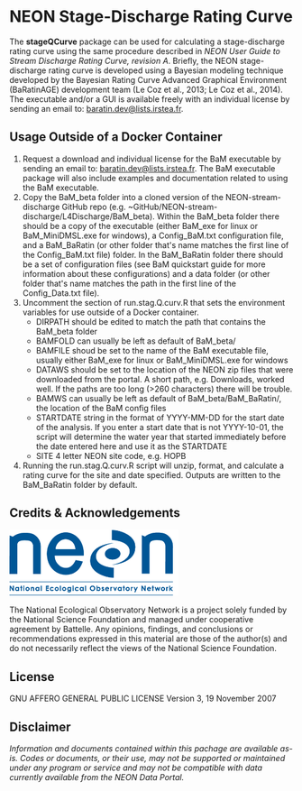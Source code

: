 NEON Stage-Discharge Rating Curve
================

<!-- README.md is generated from README.Rmd. Please edit that file -->
<!-- ****** Description ****** -->
The **stageQCurve** package can be used for calculating a stage-discharge rating curve using the same procedure described in *NEON User Guide to Stream Discharge Rating Curve, revision A*. Briefly, the NEON stage-discharge rating curve is developed using a Bayesian modeling technique developed by the Bayesian Rating Curve Advanced Graphical Environment (BaRatinAGE) development team (Le Coz et al., 2013; Le Coz et al., 2014). The executable and/or a GUI is available freely with an individual license by sending an email to: <baratin.dev@lists.irstea.fr>.

<!-- ****** Usage ****** -->
Usage Outside of a Docker Container
-----------------------------------

1.  Request a download and individual license for the BaM executable by sending an email to: <baratin.dev@lists.irstea.fr>. The BaM executable package will also include examples and documentation related to using the BaM executable.
2.  Copy the BaM\_beta folder into a cloned version of the NEON-stream-discharge GitHub repo (e.g. ~GitHub/NEON-stream-discharge/L4Discharge/BaM\_beta). Within the BaM\_beta folder there should be a copy of the executable (either BaM\_exe for linux or BaM\_MiniDMSL.exe for windows), a Config\_BaM.txt configuration file, and a BaM\_BaRatin (or other folder that's name matches the first line of the Config\_BaM.txt file) folder. In the BaM\_BaRatin folder there should be a set of configuration files (see BaM quickstart guide for more information about these configurations) and a data folder (or other folder that's name matches the path in the first line of the Config\_Data.txt file).
3.  Uncomment the section of run.stag.Q.curv.R that sets the environment variables for use outside of a Docker container.
    -   DIRPATH should be edited to match the path that contains the BaM\_beta folder
    -   BAMFOLD can usually be left as default of BaM\_beta/
    -   BAMFILE shoud be set to the name of the BaM executable file, usually either BaM\_exe for linux or BaM\_MiniDMSL.exe for windows
    -   DATAWS should be set to the location of the NEON zip files that were downloaded from the portal. A short path, e.g. Downloads, worked well. If the paths are too long (&gt;260 characters) there will be trouble.
    -   BAMWS can usually be left as default of BaM\_beta/BaM\_BaRatin/, the location of the BaM config files
    -   STARTDATE string in the format of YYYY-MM-DD for the start date of the analysis. If you enter a start date that is not YYYY-10-01, the script will determine the water year that started immediately before the date entered here and use it as the STARTDATE
    -   SITE 4 letter NEON site code, e.g. HOPB
4.  Running the run.stag.Q.curv.R script will unzip, format, and calculate a rating curve for the site and date specified. Outputs are written to the BaM\_BaRatin folder by default.

<!-- ****** Acknowledgements ****** -->
Credits & Acknowledgements
--------------------------

<!-- HTML tags to produce image, resize, add hyperlink. -->
<!-- ONLY WORKS WITH HTML or GITHUB documents -->
<a href="http://www.neonscience.org/"> <img src="logo.png" width="300px" /> </a>

<!-- Acknowledgements text -->
The National Ecological Observatory Network is a project solely funded by the National Science Foundation and managed under cooperative agreement by Battelle. Any opinions, findings, and conclusions or recommendations expressed in this material are those of the author(s) and do not necessarily reflect the views of the National Science Foundation.

<!-- ****** License ****** -->
License
-------

GNU AFFERO GENERAL PUBLIC LICENSE Version 3, 19 November 2007

<!-- ****** Disclaimer ****** -->
Disclaimer
----------

*Information and documents contained within this pachage are available as-is. Codes or documents, or their use, may not be supported or maintained under any program or service and may not be compatible with data currently available from the NEON Data Portal.*
